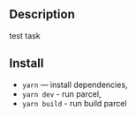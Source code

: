 ## Description

test task

## Install

- `yarn` — install dependencies,
- `yarn dev` - run parcel,
- `yarn build` - run build parcel
